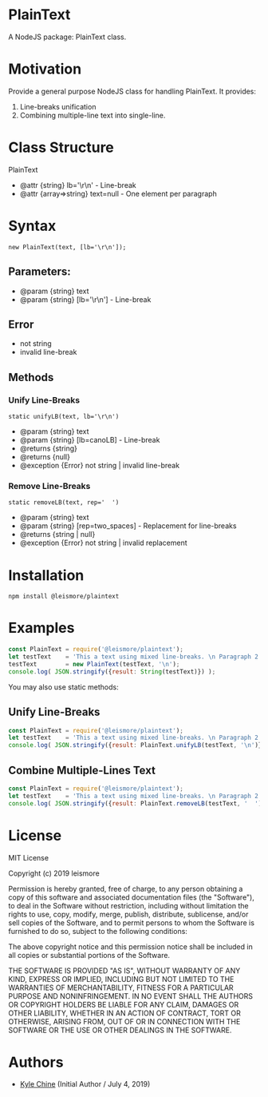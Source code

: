 # PlainText

A NodeJS package: PlainText class.

# Motivation

Provide a general purpose NodeJS class for handling PlainText. It provides:

1. Line-breaks unification
2. Combining multiple-line text into single-line.

# Class Structure

PlainText

*   @attr  {string}          lb='\r\n'  - Line-break
*   @attr  {array=>string}   text=null  - One element per paragraph

# Syntax

`new PlainText(text, [lb='\r\n']);`

## Parameters:

* @param  {string}  text
* @param  {string}  [lb='\r\n']  - Line-break

## Error

*   not string
*   invalid line-break

## Methods

### Unify Line-Breaks

`static unifyLB(text, lb='\r\n')`

* @param      {string}  text
* @param      {string}  [lb=canoLB]  - Line-break
* @returns    {string}
* @returns    {null}
* @exception  {Error}   not string | invalid line-break

### Remove Line-Breaks

`static removeLB(text, rep='  ')`

* @param      {string} text
* @param      {string} [rep=two_spaces]   - Replacement for line-breaks
* @returns    {string | null}
* @exception  {Error}   not string | invalid replacement

# Installation

`npm install @leismore/plaintext`

# Examples

```javascript
const PlainText = require('@leismore/plaintext');
let testText    = 'This a text using mixed line-breaks. \n Paragraph 2: text text text. \r\n Paragraph 3: text text text \r End text';
testText        = new PlainText(testText, '\n');
console.log( JSON.stringify({result: String(testText)}) );
```

You may also use static methods:

## Unify Line-Breaks

```javascript
const PlainText = require('@leismore/plaintext');
let testText    = 'This a text using mixed line-breaks. \n Paragraph 2: text text text. \r\n Paragraph 3: text text text \r End text';
console.log( JSON.stringify({result: PlainText.unifyLB(testText, '\n')}) );
```

## Combine Multiple-Lines Text

```javascript
const PlainText = require('@leismore/plaintext');
let testText    = 'This a text using mixed line-breaks. \n Paragraph 2: text text text. \r\n Paragraph 3: text text text \r End text';
console.log( JSON.stringify({result: PlainText.removeLB(testText, '  ')}) );
```

# License

MIT License

Copyright (c) 2019 leismore

Permission is hereby granted, free of charge, to any person obtaining a copy
of this software and associated documentation files (the "Software"), to deal
in the Software without restriction, including without limitation the rights
to use, copy, modify, merge, publish, distribute, sublicense, and/or sell
copies of the Software, and to permit persons to whom the Software is
furnished to do so, subject to the following conditions:

The above copyright notice and this permission notice shall be included in all
copies or substantial portions of the Software.

THE SOFTWARE IS PROVIDED "AS IS", WITHOUT WARRANTY OF ANY KIND, EXPRESS OR
IMPLIED, INCLUDING BUT NOT LIMITED TO THE WARRANTIES OF MERCHANTABILITY,
FITNESS FOR A PARTICULAR PURPOSE AND NONINFRINGEMENT. IN NO EVENT SHALL THE
AUTHORS OR COPYRIGHT HOLDERS BE LIABLE FOR ANY CLAIM, DAMAGES OR OTHER
LIABILITY, WHETHER IN AN ACTION OF CONTRACT, TORT OR OTHERWISE, ARISING FROM,
OUT OF OR IN CONNECTION WITH THE SOFTWARE OR THE USE OR OTHER DEALINGS IN THE
SOFTWARE.

# Authors

* [Kyle Chine](https://www.kylechine.name) (Initial Author / July 4, 2019)
